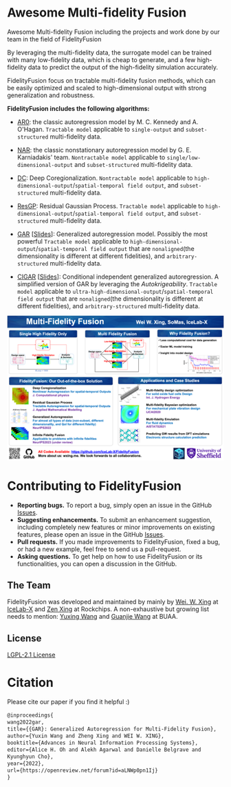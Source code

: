 # Awesome Multi-fidelity Fusion

Awesome Multi-fidelity Fusion including the projects and work done by our team in the field of FidelityFusion

By leveraging the multi-fidelity data, the surrogate model can be trained with many low-fidelity data, which is cheap to generate, and a few high-fidelity data to predict the output of the high-fidelity simulation accurately.

FidelityFusion focus on tractable multi-fidelity fusion methods, which can be easily optimized and scaled to high-dimensional output with strong generalization and robustness.

<!-- In many scientific research and engineering applications where repeated simulations of complex systems are conducted, a surrogate is commonly adopted to quickly estimate the whole system. To reduce the expensive cost of generating training examples, it has become a promising approach to combine the results of low-fidelity (fast but inaccurate) and high-fidelity (slow but accurate) simulations. Despite the fast developments of multi-fidelity fusion techniques, most existing methods require particular data structures and do not scale well to high-dimensional output. To resolve these issues, we generalize the classic autoregression (AR), which is wildly used due to its simplicity, robustness, accuracy, and tractability, and propose generalized autoregression (GAR) using tensor formulation and latent features. GAR can deal with arbitrary dimensional outputs and arbitrary multi- fidelity data structure to satisfy the demand of multi-fidelity fusion for complex problems; it admits a fully tractable likelihood and posterior requiring no approxi- mate inference and scales well to high-dimensional problems. Furthermore, we prove the autokrigeability theorem based on GAR in the multi-fidelity case and develop CIGAR, a simplified GAR with the exact predictive mean accuracy with computation reduction by a factor of $ d^3 $ , where $ d $  is the dimensionality of the output. The empirical assessment includes many canonical PDEs and real scientific examples and demonstrates that the proposed method consistently outperforms the SOTA methods with a large margin (up to 6x improvement in RMSE) with only a couple high-fidelity training samples. -->

**FidelityFusion includes the following algorithms:**
- [AR0](https://www.jstor.org/stable/2673557): the classic autoregression  model by M. C. Kennedy and A. O'Hagan. `Tractable model` applicable to `single-output` and `subset-structured` multi-fidelity data.

- [NAR](https://royalsocietypublishing.org/doi/10.1098/rspa.2016.0751): the classic nonstationary autoregression model by G. E. Karniadakis' team. 
`Nontractable model` applicable to `single/low-dimensional-output` and `subset-structured` multi-fidelity data.

- [DC](https://www.sciencedirect.com/science/article/pii/S0021999120307580): Deep Coregionalization. `Nontractable model` applicable to `high-dimensional-output`/`spatial-temporal field output`, and `subset-structured` multi-fidelity data.

- [ResGP](https://www.sciencedirect.com/science/article/pii/S0307904X21001724): Residual Gaussian Process. `Tractable model` applicable to `high-dimensional-output`/`spatial-temporal field output`, and `subset-structured` multi-fidelity data.

- [GAR](https://openreview.net/forum?id=aLNWp0pn1Ij) [[Slides](https://nips.cc/media/neurips-2022/Slides/55046_uubcAyK.pdf)]: Generalized autoregression model. Possibly the most powerful `Tractable model` applicable to `high-dimensional-output`/`spatial-temporal field output` that are `nonaligned`(the dimensionality is different at different fidelities), and `arbitrary-structured` multi-fidelity data.

- [CIGAR](https://openreview.net/forum?id=aLNWp0pn1Ij) [[Slides](https://nips.cc/media/neurips-2022/Slides/55046_uubcAyK.pdf)]: 
Conditional independent generalized autoregression.
A simplified version of GAR by leveraging the *Autokrigeability*. `Tractable model` applicable to `ultra-high-dimensional-output`/`spatial-temporal field output` that are `nonaligned`(the dimensionality is different at different fidelities), and `arbitrary-structured` multi-fidelity data.


<p align="center">
  <img src="./images/FF.png" width="750">
</p>


# Contributing to FidelityFusion 
- **Reporting bugs.** To report a bug, simply open an issue in the GitHub [Issues](https://github.com/IceLab-X/FidelityFusion/issues).
- **Suggesting enhancements.** To submit an enhancement suggestion, including completely new features or minor improvements on existing features, please open an issue in the GitHub [Issues](https://github.com/IceLab-X/FidelityFusion/issues).
- **Pull requests.** If you made improvements to FidelityFusion, fixed a bug, or had a new example, feel free to send us a pull-request.
- **Asking questions.** To get help on how to use FidelityFusion or its functionalities, you can open a discussion in the GitHub.
<!-- - **Answering questions.** If you know the answer to any question in the [Discussions](https://github.com/lululxvi/deepxde/discussions), you are welcomed to answer. -->
<!-- - **Asking questions.** To contact us, never hesitate to send an email to `wayne.xingle@gmail.com`. -->

<!-- # Getting Involved
Feel free to submit Github issues or pull requests. Welcome to contribute to our project! -->

## The Team
FidelityFusion was developed and maintained by mainly by  [Wei. W. Xing](http://wxing.me) at [IceLab-X](https://icelab-x.github.io) and [Zen Xing](https://github.com/zen-xingle) at Rockchips.
A non-exhaustive but growing list needs to mention: [Yuxing Wang]() and [Guanjie Wang]() at BUAA.

<!-- DeepXDE was developed by [Lu Lu](https://lu.seas.upenn.edu) under the supervision of Prof. [George Karniadakis](https://www.brown.edu/research/projects/crunch/george-karniadakis) at [Brown University](https://www.brown.edu) from the summer of 2018 to 2020, supported by [PhILMs](https://www.pnnl.gov/computing/philms). DeepXDE was originally self-hosted in Subversion at Brown University, under the name SciCoNet (Scientific Computing Neural Networks). On Feb 7, 2019, SciCoNet was moved from Subversion to GitHub, renamed to DeepXDE.

DeepXDE is currently maintained by [Lu Lu](https://lu.seas.upenn.edu) at [University of Pennsylvania](https://www.upenn.edu) with major contributions coming from several talented individuals in various forms and means. A non-exhaustive but growing list needs to mention: [Zongren Zou](https://github.com/ZongrenZou), [Zhongyi Jiang](https://github.com/Jerry-Jzy), [Shunyuan Mao](https://github.com/smao-astro), [Paul Escapil-Inchauspé](https://github.com/pescap). -->

## License
[LGPL-2.1 License](https://github.com/lululxvi/deepxde/blob/master/LICENSE)

# Citation
Please cite our paper if you find it helpful :) 

```
@inproceedings{
wang2022gar,
title={{GAR}: Generalized Autoregression for Multi-Fidelity Fusion},
author={Yuxin Wang and Zheng Xing and WEI W. XING},
booktitle={Advances in Neural Information Processing Systems},
editor={Alice H. Oh and Alekh Agarwal and Danielle Belgrave and Kyunghyun Cho},
year={2022},
url={https://openreview.net/forum?id=aLNWp0pn1Ij}
}

```
